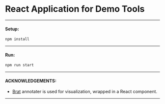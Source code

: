 # React Application for Demo Tools

---

#### Setup:
```bash
npm install
```

---

#### Run:
```bash
npm run start
```

---

#### ACKNOWLEDGEMENTS:
* [Brat](https://github.com/nlplab/brat) annotater is used for visualization, wrapped in a React component.

---